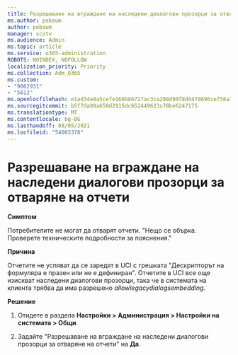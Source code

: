 ```yaml
---
title: Разрешаване на вграждане на наследени диалогови прозорци за отваряне на отчети
ms.author: pebaum
author: pebaum
manager: scotv
ms.audience: Admin
ms.topic: article
ms.service: o365-administration
ROBOTS: NOINDEX, NOFOLLOW
localization_priority: Priority
ms.collection: Adm_O365
ms.custom:
- "9002931"
- "5612"
ms.openlocfilehash: e1ad34e8a5cefe168b86727ac3ca208d90f8d4478696cef58a7d0b04475fba56
ms.sourcegitcommit: b5f7da89a650d2915dc652449623c78be6247175
ms.translationtype: MT
ms.contentlocale: bg-BG
ms.lasthandoff: 08/05/2021
ms.locfileid: "54003378"
---
```

# <a name="enable-embedding-legacy-dialogs-to-open-reports"></a>Разрешаване на вграждане на наследени диалогови прозорци за отваряне на отчети

**Симптом**

Потребителите не могат да отварят отчети. "Нещо се обърка. Проверете техническите подробности за пояснения."

**Причина**

Отчетите не успяват да се заредят в UCI с грешката "Дескрипторът на формуляра е празен или не е дефиниран". Отчетите в UCI все още изискват наследени диалогови прозорци, така че в системата на клиента трябва да има разрешено *allowlegacydialogsembedding*.

**Решение**

1. Отидете в раздела **Настройки > Администрация > Настройки на системата > Общи**.

2. Задайте "Разрешаване на вграждане на наследени диалогови прозорци за отваряне на отчети" на **Да**.
